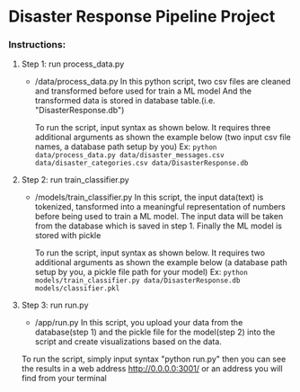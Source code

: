 # Disaster Response Pipeline Project

### Instructions:
1. Step 1: run process_data.py

    - /data/process_data.py
      In this python script, two csv files are cleaned and transformed before used for train a ML model
      And the transformed data is stored in database table.(i.e. "DisasterResponse.db")
      
      To run the script, input syntax as shown below. It requires three additional arguments
      as shown the example below
      (two input csv file names, a database path setup by you)
      Ex:
        `python data/process_data.py data/disaster_messages.csv data/disaster_categories.csv data/DisasterResponse.db`

2. Step 2: run train_classifier.py

    - /models/train_classifier.py
      In this script, the input data(text) is tokenized, tansformed into a meaningful representation of numbers
      before being used to train a ML model. The input data will be taken from the database which is saved
      in step 1. Finally the ML model is stored with pickle

      To run the script, input syntax as shown below. It requires two additional arguments
      as shown the example below
      (a database path setup by you, a pickle file path for your model)
      Ex:
        `python models/train_classifier.py data/DisasterResponse.db models/classifier.pkl`

3. Step 3: run run.py
    
    - /app/run.py
     In this script, you upload your data from the database(step 1) and the pickle file for the model(step 2)
     into the script and create visualizations based on the data. 

     To run the script, simply input syntax "python run.py" then you can see the results in a web address 
     http://0.0.0.0:3001/ or an address you will find from your terminal
